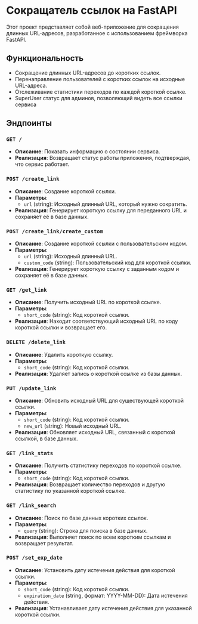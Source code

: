 # Сокращатель ссылок на FastAPI

Этот проект представляет собой веб-приложение для сокращения длинных URL-адресов, разработанное с использованием фреймворка FastAPI.

## Функциональность

- Сокращение длинных URL-адресов до коротких ссылок.
- Перенаправление пользователей с коротких ссылок на исходные URL-адреса.
- Отслеживание статистики переходов по каждой короткой ссылке.
- SuperUser статус для админов, позволяющий видеть все ссылки сервиса

## Эндпоинты

### `GET /`
- **Описание**: Показать информацию о состоянии сервиса.
- **Реализация**: Возвращает статус работы приложения, подтверждая, что сервис работает.

### `POST /create_link`
- **Описание**: Создание короткой ссылки.
- **Параметры**:
  - `url` (string): Исходный длинный URL, который нужно сократить.
- **Реализация**: Генерирует короткую ссылку для переданного URL и сохраняет её в базе данных.

### `POST /create_link/create_custom`
- **Описание**: Создание короткой ссылки с пользовательским кодом.
- **Параметры**:
  - `url` (string): Исходный длинный URL.
  - `custom_code` (string): Пользовательский код для короткой ссылки.
- **Реализация**: Генерирует короткую ссылку с заданным кодом и сохраняет её в базе данных.

### `GET /get_link`
- **Описание**: Получить исходный URL по короткой ссылке.
- **Параметры**:
  - `short_code` (string): Код короткой ссылки.
- **Реализация**: Находит соответствующий исходный URL по коду короткой ссылки и возвращает его.

### `DELETE /delete_link`
- **Описание**: Удалить короткую ссылку.
- **Параметры**:
  - `short_code` (string): Код короткой ссылки.
- **Реализация**: Удаляет запись о короткой ссылке из базы данных.

### `PUT /update_link`
- **Описание**: Обновить исходный URL для существующей короткой ссылки.
- **Параметры**:
  - `short_code` (string): Код короткой ссылки.
  - `new_url` (string): Новый исходный URL.
- **Реализация**: Обновляет исходный URL, связанный с короткой ссылкой, в базе данных.

### `GET /link_stats`
- **Описание**: Получить статистику переходов по короткой ссылке.
- **Параметры**:
  - `short_code` (string): Код короткой ссылки.
- **Реализация**: Возвращает количество переходов и другую статистику по указанной короткой ссылке.

### `GET /link_search`
- **Описание**: Поиск по базе данных коротких ссылок.
- **Параметры**:
  - `query` (string): Строка для поиска в базе данных.
- **Реализация**: Выполняет поиск по всем коротким ссылкам и возвращает результат.

### `POST /set_exp_date`
- **Описание**: Установить дату истечения действия для короткой ссылки.
- **Параметры**:
  - `short_code` (string): Код короткой ссылки.
  - `expiration_date` (string, формат: YYYY-MM-DD): Дата истечения действия.
- **Реализация**: Устанавливает дату истечения действия для указанной короткой ссылки.



